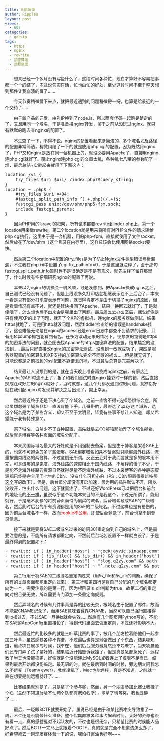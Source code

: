 ```yaml
---
title: 日间杂谈
author: Ripples
layout: post
views:
  - 607
categories:
  - gossip
tags:
  - https
  - nginx
  - rewrite
  - 加密算法
  - 远程桌面
---
```

<p style="text-indent: 2em;">
  想来已经一个多月没有写些什么了，这段时间各种忙，现在才算好不容易把事都一个个的结了，不过说句实在话，忙也由忙的好处，至少这段时间不至于整天想到那件让我崩溃的事了……
</p>

<p style="text-indent: 2em;">
  今天节奏稍微慢下来点，就把最近遇到的问题稍微捋一捋，也算是给最近的一个交待了……
</p>

<!--more-->

<p style="text-indent: 2em;">
  由于新产品的开发，由PHP换到了node.js，所以两套代码一起跑是确定的了，又想用同一个域名，于是准备换nginx转发，鉴于之前从没玩过nginx，就只有默默的跑去查nginx的配置了。
</p>

<p style="text-indent: 2em;">
  不过查了一下，不得不说，nginx的配置看起来挺简洁的，多个域名以及路径的配置非常简洁，稍微纠结了一下的就是使用php cgi的配置，因为既然用nginx了，PHP又和nginx是放在同一台机器上的，就没必要用Apache了，直接用nginx连php cgi就好了。晚上nginx连php cgi的文章太乱，各种乱七八糟的参数配了一堆，最后总结+实验起来就用了下面这点：
</p>

<pre class="brush:plain;toolbar:false">location&nbsp;/v1&nbsp;{
&nbsp;&nbsp;&nbsp;&nbsp;try_files&nbsp;$uri&nbsp;$uri/&nbsp;/index.php?$query_string;
}
location&nbsp;~&nbsp;.php$&nbsp;{
&nbsp;&nbsp;&nbsp;&nbsp;#try_files&nbsp;$uri&nbsp;=404;
&nbsp;&nbsp;&nbsp;&nbsp;#fastcgi_split_path_info&nbsp;^(.+.php)(/.+)$;
&nbsp;&nbsp;&nbsp;&nbsp;fastcgi_pass&nbsp;unix:/dev/shm/php5-fpm.sock;
&nbsp;&nbsp;&nbsp;&nbsp;include&nbsp;fastcgi_params;
}</pre>

<p style="text-indent: 2em;">
  因为PHP用的laravel的框架，所有请求都要rewrite到index.php上，第一个location用来做rewrite，第二个location就是用来将所有对PHP文件的请求转给php cgi执行，这里由于是一台机器，用的php-fpm，直接就使用了文件socket，然后放在了/dev/shm（这个目录在内存里），这样应该会比使用网络socket要快。
</p>

<p style="text-indent: 2em;">
  然后第二个location中配置的try_files是为了防止<a href="http://www.80sec.com/nginx-securit.html" target="_blank">Nginx文件类型错误解析漏洞</a>，不过我在php.ini中设置了cgi.fix_pathinfo=0，于是这里就注释了，至于那句fastcgi_split_path_info暂时也不是很确定是不是有意义，就先注释了留在那里了，什么时候有空仔细研究nginx的配置了再说。
</p>

<p style="text-indent: 2em;">
  本来以为nginx的切换会一帆风顺，可是没想到，把Apache换成nginx之后，自己测试已经没有问题了，但是上线没多久打印店就相继表示连不上后台了，本来一看是只有部分打印店表示有问题，就觉得肯定不是由于切换了nginx的原因，但是看着情况有点不对，就还是赶快换回了Apache，结果一换回去就好了，于是就傻眼了，怎么想也想不出来会是哪里出了问题。最后周五去办公室后，据说好像是只有使用XP的出了问题，就开了个XP的虚拟机，连nginx的服务器做测试，结果https就跪了，可是用http就没问题，然后fiddler检查给的错误是handshake挂了，这也难怪无论是在nginx的access还是error日志中都查不到请求的记录，只有用tcpdump抓包能看到有包。在多方改动无果的情况下，便愈发的觉得是https的加密算法的问题，就企图去找Apache的https加密算法的配置，结果尴尬的没找到……最后只好直接改nginx的加密算法测试，没想到一改就成功了，果然是服务器配置的加密算法和XP支持的加密算法完全不同惹的祸么……但是就无语了，只能说都是之前找到的ssl配置不靠谱惹的祸，不过最后总算是完美解决了。
</p>

<p style="text-indent: 2em;">
  结果最让人没想到的是，就在当天晚上准备再换成nginx之前，有家店连Apache的API时连不上了，报了和我们测试时连nginx挂彩时一样的错，然后直接换成连改好后的nginx就好了，当时就想，这几个月都没遇到过的问题，竟然恰好就在我们配nginx时发现并解决之后出现了，岂止幸运。
</p>



<p style="text-indent: 2em;">
  然后最近终于还是下决心买了个域名，之前一直舍不得+选择恐惧综合症，所以虽然想买个域名但却一直没有能下手。几番斟酌，最终选了q2zy这个域名，选这个域名是为了某些含义，却又不至于太明显，毕竟有些事不想让人知道，却又希望能于我有特殊意义。
</p>

<p style="text-indent: 2em;">
  买了域名，自然少不了各种配置，首先就是去QQ邮箱那边弄了个域名邮箱，然后就是博客等各种页面的域名分配了。
</p>

<p style="text-indent: 2em;">
  本来买国际域名最大的好处就是不用强制去备案，但是由于博客是架着SAE上的，也就不可避免的多了些蛋疼。SAE绑定域名如果不备案就只能绑海外线路，流量按国内线路的两倍算，不过这倒无所谓，反正云豆对于我而言就是多的根本用不完，可是蛋疼的是速度，海外线路的速度相比于国内线路，不解释的慢了不少，于是能不走海外线路的资源自然就得尽量不走海外线路，不过本来博客的各种静态资源都已经是完全用了七牛的CDN，没有什么可担心的（PS：CDN配置得重新按照<a href="http://note.q2zy.com/wordpress-for-sae%E4%BD%BF%E7%94%A8%E4%B8%83%E7%89%9Bcdn%E5%8A%A0%E9%80%9F/" target="_blank">这个</a>写的改下）。但是，后台部分却没有开启加速，因为用的插件默认不开，所以没敢开，怕出什么问题，这下就蛋疼了，不过还好WordPress可以把后台和前台的地址设的<a href="http://codex.wordpress.org/zh-cn:将_WordPress_文件置于独立子目录" target="_blank">不一样</a>，虽说似乎这个功能本来目的不是我这个，不过无所谓了，能用就行，于是毫不犹豫的将前台页面设为刚买的域名，后台域名设成SAE的二级域名，然后此时后台的所有资源都是用的SAE的二级域名。不过这样也是有硬伤的，因为前后台域名不一样，故而<span style="color: rgb(255, 0, 0);">cookie不公用</span>，即使后台登录了，前台也拿不到登录信息。
</p>

<p style="text-indent: 2em;">
  接下来就是要将SAE二级域名过来的访问301重定向到自己的域名上，但是需要注意的是，不能所有请求都重定向，不然前后台域名设置不一样就白设了，于是最终得到的配置如下：
</p>

<pre class="brush:plain;toolbar:false">-&nbsp;rewrite:&nbsp;if&nbsp;(&nbsp;in_header["host"]&nbsp;~&nbsp;"geekjayvic.sinaapp.com"&nbsp;&&&nbsp;path&nbsp;==&nbsp;"/"&nbsp;)&nbsp;goto&nbsp;"http://note.q2zy.com?%{QUERY_STRING}&nbsp;[L,QSA,R=301]"
-&nbsp;rewrite:&nbsp;if&nbsp;(&nbsp;!is_file()&nbsp;&&&nbsp;!is_dir()&nbsp;&&&nbsp;in_header["host"]&nbsp;~&nbsp;"geekjayvic.sinaapp.com"&nbsp;&&&nbsp;path&nbsp;~&nbsp;"^(.*)$"&nbsp;)&nbsp;goto&nbsp;"http://note.q2zy.com$1&nbsp;[L,QSA,R=301]"
-&nbsp;rewrite:&nbsp;if&nbsp;(&nbsp;in_header["host"]&nbsp;~&nbsp;"blog.q2zy.com"&nbsp;&&&nbsp;path&nbsp;~&nbsp;"^(.*)$"&nbsp;)&nbsp;goto&nbsp;"http://note.q2zy.com$1&nbsp;[L,QSA,R=301]"
-&nbsp;rewrite:&nbsp;if&nbsp;(&nbsp;in_header["host"]&nbsp;~&nbsp;"^.note.q2zy.com"&nbsp;&&&nbsp;path&nbsp;~&nbsp;"^(.*)$"&nbsp;)&nbsp;goto&nbsp;"http://note.q2zy.com$1&nbsp;[L,QSA,R=301]"</pre>

<p style="text-indent: 2em;">
  第二行用于将SAE的二级域名重定向过来（用!is_file和!is_dir的判断，确保了所有的文章页面都能重定向过来），第三行和第四行是将自己分配的几个域名都定向为一个，需要注意的是第一行，因为根目录is_dir判断为true，故第二行的重定向对根目录无效，所以需要专门添加一条重定向规则。
</p>

<p style="text-indent: 2em;">
  然后弄域名的时候有几件事真是弄的比较无奈，根域名由于配置了邮件，故而不能配CNAME记录了，而用SAE意味着得靠CNAME，当然可以自己强行直接得到ip指过去，不过SAE一旦换ip就会失效……然后有几个网页用Python写的，不能在SAE的AppConfig里直接设了，得到代码里面去做重定向，不过还好影响不大。
</p>

<p style="text-indent: 2em;">
</p>

<p style="text-indent: 2em;">
  然后最近忙的比较多的就是三叶草比赛的事了，被几个朋友拉着陪他们一起参加三叶草，虽然感觉各种不靠谱，不过最后也算是勉强做出了个东西，结果哪知道，最终项目展示的时候，我不在，他们后台服务器竟然拉不起来了，当天凌晨他们还专门弄了试了是好的，结果临近开始告诉我挂了，但是真是急都急死了，远程教了半天也没能搞定，好像就是个没能连上MySQL或者连上了权限不足而已，结果到最后开始都没能搞定。最无语的时，就在最后到时间的时候，旁边朋友问我怎么不远程（TeamViewer），我就凌乱了，Mac也能远程，真是不知道，之前就一直在想要是能远程就好了……
</p>

<p style="text-indent: 2em;">
  比赛结果就别提了，只是拿了个参与奖，然而，另一个朋友参加比赛让我挂了个名（虽然不知道为啥不怕两个队都有我的名字），却拿了特等奖，我也是醉了……
</p>

<p style="text-indent: 2em;">
</p>

<p style="text-indent: 2em;">
  最后，一眨眼BCTF就要开始了，虽说已经是由于和某比赛冲突导致推了一周，不过还是没能做什么准备，整个假期都被各种事占据着时间，大好的资源也没有看一点，真的感觉挺对不起队友的，不过也是很无奈，只希望比赛的时候能人品好点了。然后BCTF一完马上就跟着个0CTF，真的就是完全不知道该怎么办了，好希望能去一趟现场赛体验一下的说，哪怕打酱油也好啊~~~
</p>
